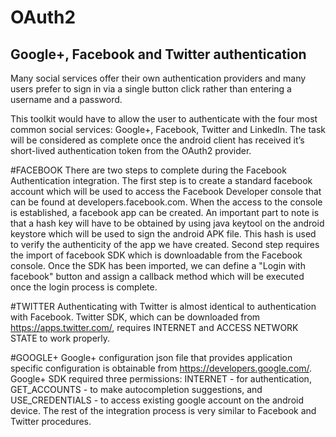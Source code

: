 OAuth2
==================
Google+, Facebook and Twitter authentication
---------------------------------------------

Many social services offer their own authentication providers and many users prefer to sign in via
a single button click rather than entering a username and a password.

This toolkit would have to allow the user to authenticate with the four most common social services:
Google+, Facebook, Twitter and LinkedIn. The task will be considered as complete once the android
client has received it’s short-lived authentication token from the OAuth2 provider.

#FACEBOOK
There are two steps to complete during the Facebook Authentication integration. The first step is
to create a standard facebook account which will be used to access the Facebook Developer console
that can be found at developers.facebook.com. When the access to the console is established,
a facebook app can be created. An important part to note is that a hash key will have to be obtained
by using java keytool on the android keystore which will be used to sign the android APK file.
This hash is used to verify the authenticity of the app we have created.
Second step requires the import of facebook SDK which is downloadable from the Facebook console.
Once the SDK has been imported, we can define a "Login with facebook" button and assign a callback
method which will be executed once the login process is complete.

#TWITTER
Authenticating with Twitter is almost identical to authentication with Facebook.
Twitter SDK, which can be downloaded from https://apps.twitter.com/, requires INTERNET and
ACCESS NETWORK STATE to work properly.

#GOOGLE+
Google+ configuration json file that provides application specific configuration is obtainable from
https://developers.google.com/. Google+ SDK required three permissions: INTERNET - for authentication,
GET_ACCOUNTS - to make autocompletion suggestions, and USE_CREDENTIALS - to access existing google
account on the android device. The rest of the integration process is very similar to
Facebook and Twitter procedures.
